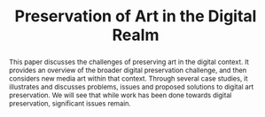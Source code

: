 ---
abstract: This paper discusses the challenges of preserving art in the digital context.
  It provides an overview of the broader digital preservation challenge, and then
  considers new media art within that context. Through several case studies, it illustrates
  and discusses problems, issues and proposed solutions to digital art preservation.
  We will see that while work has been done towards digital preservation, significant
  issues remain.
creators:
- Tim Au Yeung
- Saul Greenberg
- Sheelagh Carpendale
date: null
document_url: https://services.phaidra.univie.ac.at/api/object/o:294099/download
grand_parent: iPRES
institutions: []
keywords:
- london
landing_page_url: https://phaidra.univie.ac.at/o:294099
language: eng
layout: publication
license: CC BY-SA 3.0 AT
notes_url: null
parent: iPRES 2008
publication_type: paper
size: 65143
slides_url: null
source_name: iPRES
stream_url: null
title: Preservation of Art in the Digital Realm
year: 2008
---